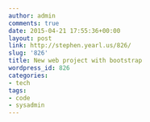 ```yaml
---
author: admin
comments: true
date: 2015-04-21 17:55:36+00:00
layout: post
link: http://stephen.yearl.us/826/
slug: '826'
title: New web project with bootstrap
wordpress_id: 826
categories:
- tech
tags:
- code
- sysadmin
---
```


